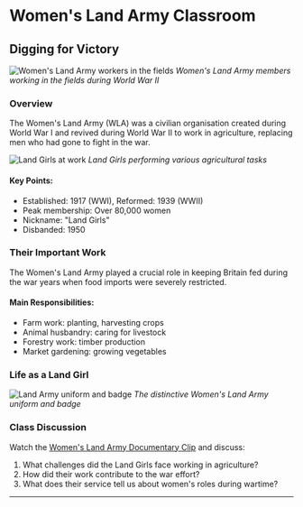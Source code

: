 # Women's Land Army Classroom

## Digging for Victory

![Women's Land Army workers in the fields](womens-land-army-workers.jpg)
*Women's Land Army members working in the fields during World War II*

### Overview

The Women's Land Army (WLA) was a civilian organisation created during World War I and revived during World War II to work in agriculture, replacing men who had gone to fight in the war.

![Land Girls at work](land-girls-working.jpg)
*Land Girls performing various agricultural tasks*

#### Key Points:

- Established: 1917 (WWI), Reformed: 1939 (WWII)
- Peak membership: Over 80,000 women
- Nickname: "Land Girls"
- Disbanded: 1950

### Their Important Work

The Women's Land Army played a crucial role in keeping Britain fed during the war years when food imports were severely restricted.

#### Main Responsibilities:
- Farm work: planting, harvesting crops
- Animal husbandry: caring for livestock
- Forestry work: timber production
- Market gardening: growing vegetables

### Life as a Land Girl

![Land Army uniform and badge](land-army-uniform.jpg)
*The distinctive Women's Land Army uniform and badge*

### Class Discussion

Watch the [Women's Land Army Documentary Clip](wla-documentary.mp4) and discuss:

1. What challenges did the Land Girls face working in agriculture?
2. How did their work contribute to the war effort?
3. What does their service tell us about women's roles during wartime?

---
